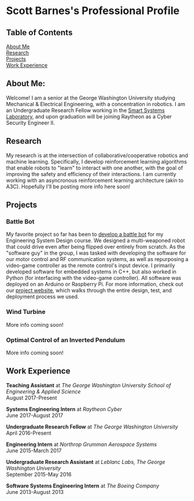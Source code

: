 # Scott Barnes's Professional Profile  

## Table of Contents
[About Me](#about-me)  
[Research](#research)  
[Projects](#projects)  
[Work Experience](#work-experience)  


## About Me:  
Welcome! I am a senior at the George Washington University studying Mechanical & Electrical Engineering, with a concentration in robotics. I am an Undergraduate Research Fellow working in the [Smart Systems Laboratory](https://www2.seas.gwu.edu/~amwick/), and upon graduation will be joining Raytheon as a Cyber Security Engineer II.

## Research
My research is at the intersection of collaborative/cooperative robotics and machine learning. Specifically, I develop reinforcement learning algorithms that enable robots to "learn" to interact with one another, with the goal of improving the safety and efficiency of their interactions. I am currently working with an asyncronous reinforcement learning architecture (akin to A3C). Hopefully I'll be posting more info here soon!

## Projects

### Battle Bot
My favorite project so far has been to [develop a battle bot](https://scottbarnesg.github.io/battle_bot/) for my Engineering System Design course. We designed a multi-weaponed robot that could drive even after being flipped over entirely from scratch. As the "software guy" in the group, I was tasked with developing the software for our motor control and RF communication systems, as well as repurposing a video-game controller as the remote control's input device. I primarily developed software for embedded systems in C++, but also worked in Python (for interfacing with the video-game controller). All software was deployed on an Arduino or Raspberry Pi. For more information, check out our [project website](https://scottbarnesg.github.io/battle_bot/), which walks through the entire design, test, and deployment process we used.

### Wind Turbine
More info coming soon!

### Optimal Control of an Inverted Pendulum
More info coming soon!


## Work Experience
**Teaching Assistant** at _The George Washington University School of Engineering & Applied Science_  
August 2017-Present  

**Systems Engineering Intern** at _Raytheon Cyber_  
June 2017-August 2017  

**Undergraduate Research Fellow** at _The George Washington University_  
April 2016-Present  

**Engineering Intern** at _Northrop Grumman Aerospace Systems_  
June 2015-March 2017  

**Undergraduate Research Assistant** at _Leblanc Labs, The George Washington University_  
September 2015-May 2016  

**Software Systems Engineering Intern** at _The Boeing Company_  
June 2013-August 2013
